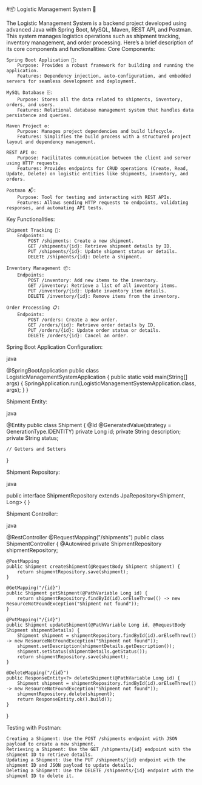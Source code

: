 #📦 Logistic Management System 🚚

The Logistic Management System is a backend project developed using advanced Java with Spring Boot, MySQL, Maven, REST API, and Postman. This system manages logistics operations such as shipment tracking, inventory management, and order processing. Here’s a brief description of its core components and functionalities:
Core Components:

    Spring Boot Application 🌱:
        Purpose: Provides a robust framework for building and running the application.
        Features: Dependency injection, auto-configuration, and embedded servers for seamless development and deployment.

    MySQL Database 🗄️:
        Purpose: Stores all the data related to shipments, inventory, orders, and users.
        Features: Relational database management system that handles data persistence and queries.

    Maven Project ⚙️:
        Purpose: Manages project dependencies and build lifecycle.
        Features: Simplifies the build process with a structured project layout and dependency management.

    REST API 🌐:
        Purpose: Facilitates communication between the client and server using HTTP requests.
        Features: Provides endpoints for CRUD operations (Create, Read, Update, Delete) on logistic entities like shipments, inventory, and orders.

    Postman 📬:
        Purpose: Tool for testing and interacting with REST APIs.
        Features: Allows sending HTTP requests to endpoints, validating responses, and automating API tests.

Key Functionalities:

    Shipment Tracking 🚛:
        Endpoints:
            POST /shipments: Create a new shipment.
            GET /shipments/{id}: Retrieve shipment details by ID.
            PUT /shipments/{id}: Update shipment status or details.
            DELETE /shipments/{id}: Delete a shipment.

    Inventory Management 📦:
        Endpoints:
            POST /inventory: Add new items to the inventory.
            GET /inventory: Retrieve a list of all inventory items.
            PUT /inventory/{id}: Update inventory item details.
            DELETE /inventory/{id}: Remove items from the inventory.

    Order Processing 📋:
        Endpoints:
            POST /orders: Create a new order.
            GET /orders/{id}: Retrieve order details by ID.
            PUT /orders/{id}: Update order status or details.
            DELETE /orders/{id}: Cancel an order.


Spring Boot Application Configuration:

java

@SpringBootApplication
public class LogisticManagementSystemApplication {
    public static void main(String[] args) {
        SpringApplication.run(LogisticManagementSystemApplication.class, args);
    }
}

Shipment Entity:

java

@Entity
public class Shipment {
    @Id
    @GeneratedValue(strategy = GenerationType.IDENTITY)
    private Long id;
    private String description;
    private String status;

    // Getters and Setters
}

Shipment Repository:

java

public interface ShipmentRepository extends JpaRepository<Shipment, Long> {
}

Shipment Controller:

java

@RestController
@RequestMapping("/shipments")
public class ShipmentController {
    @Autowired
    private ShipmentRepository shipmentRepository;

    @PostMapping
    public Shipment createShipment(@RequestBody Shipment shipment) {
        return shipmentRepository.save(shipment);
    }

    @GetMapping("/{id}")
    public Shipment getShipment(@PathVariable Long id) {
        return shipmentRepository.findById(id).orElseThrow(() -> new ResourceNotFoundException("Shipment not found"));
    }

    @PutMapping("/{id}")
    public Shipment updateShipment(@PathVariable Long id, @RequestBody Shipment shipmentDetails) {
        Shipment shipment = shipmentRepository.findById(id).orElseThrow(() -> new ResourceNotFoundException("Shipment not found"));
        shipment.setDescription(shipmentDetails.getDescription());
        shipment.setStatus(shipmentDetails.getStatus());
        return shipmentRepository.save(shipment);
    }

    @DeleteMapping("/{id}")
    public ResponseEntity<?> deleteShipment(@PathVariable Long id) {
        Shipment shipment = shipmentRepository.findById(id).orElseThrow(() -> new ResourceNotFoundException("Shipment not found"));
        shipmentRepository.delete(shipment);
        return ResponseEntity.ok().build();
    }
}

Testing with Postman:

    Creating a Shipment: Use the POST /shipments endpoint with JSON payload to create a new shipment.
    Retrieving a Shipment: Use the GET /shipments/{id} endpoint with the shipment ID to retrieve details.
    Updating a Shipment: Use the PUT /shipments/{id} endpoint with the shipment ID and JSON payload to update details.
    Deleting a Shipment: Use the DELETE /shipments/{id} endpoint with the shipment ID to delete it.
